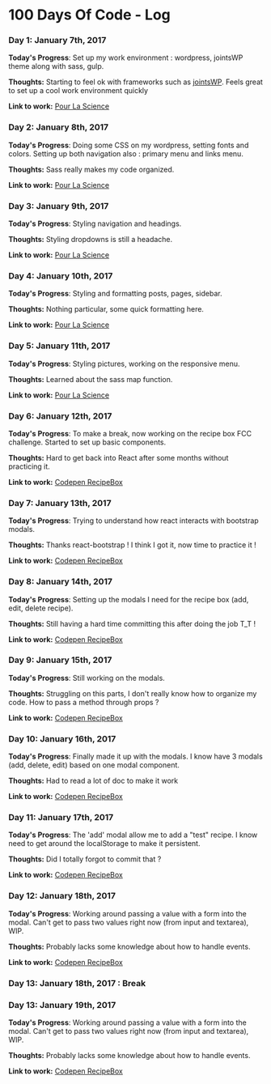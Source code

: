 # 100 Days Of Code - Log


### Day 1: January 7th, 2017

**Today's Progress**: Set up my work environment : wordpress, jointsWP theme along with sass, gulp.

**Thoughts:** Starting to feel ok with frameworks such as [jointsWP](http://jointswp.com/). Feels great to set up a cool work environment quickly

**Link to work:** [Pour La Science](https://github.com/BPagoaga/wp_pourlascience)


### Day 2: January 8th, 2017

**Today's Progress**: Doing some CSS on my wordpress, setting fonts and colors. Setting up both navigation also : primary menu and links menu.

**Thoughts:** Sass really makes my code organized.

**Link to work:** [Pour La Science](https://github.com/BPagoaga/wp_pourlascience)


### Day 3: January 9th, 2017

**Today's Progress**: Styling navigation and headings.

**Thoughts:** Styling dropdowns is still a headache.

**Link to work:** [Pour La Science](https://github.com/BPagoaga/wp_pourlascience)


### Day 4: January 10th, 2017

**Today's Progress**: Styling and formatting posts, pages, sidebar.

**Thoughts:** Nothing particular, some quick formatting here.

**Link to work:** [Pour La Science](https://github.com/BPagoaga/wp_pourlascience)


### Day 5: January 11th, 2017

**Today's Progress**: Styling pictures, working on the responsive menu.

**Thoughts:** Learned about the sass map function.

**Link to work:** [Pour La Science](https://github.com/BPagoaga/wp_pourlascience)


### Day 6: January 12th, 2017

**Today's Progress**: To make a break, now working on the recipe box FCC challenge. Started to set up basic components.

**Thoughts:** Hard to get back into React after some months without practicing it.

**Link to work:** [Codepen RecipeBox](http://codepen.io/BPagoaga/pen/rjegZM?editors=1000)


### Day 7: January 13th, 2017

**Today's Progress**: Trying to understand how react interacts with bootstrap modals.

**Thoughts:** Thanks react-bootstrap ! I think I got it, now time to practice it !

**Link to work:** [Codepen RecipeBox](http://codepen.io/BPagoaga/pen/rjegZM?editors=1000)


### Day 8: January 14th, 2017

**Today's Progress**: Setting up the modals I need for the recipe box (add, edit, delete recipe).

**Thoughts:** Still having a hard time committing this after doing the job T_T !

**Link to work:** [Codepen RecipeBox](http://codepen.io/BPagoaga/pen/rjegZM?editors=1000)


### Day 9: January 15th, 2017

**Today's Progress**: Still working on the modals.

**Thoughts:** Struggling on this parts, I don't really know how to organize my code. How to pass a method through props ?

**Link to work:** [Codepen RecipeBox](http://codepen.io/BPagoaga/pen/rjegZM?editors=1000)


### Day 10: January 16th, 2017

**Today's Progress**: Finally made it up with the modals. I know have 3 modals (add, delete, edit) based on one modal component.

**Thoughts:** Had to read a lot of doc to make it work

**Link to work:** [Codepen RecipeBox](http://codepen.io/BPagoaga/pen/rjegZM?editors=1000)


### Day 11: January 17th, 2017

**Today's Progress**: The 'add' modal allow me to add a "test" recipe. I know need to get around the localStorage to make it persistent.

**Thoughts:** Did I totally forgot to commit that ?

**Link to work:** [Codepen RecipeBox](http://codepen.io/BPagoaga/pen/rjegZM?editors=1000)


### Day 12: January 18th, 2017

**Today's Progress**: Working around passing a value with a form into the modal. Can't get to pass two values right now (from input and textarea), WIP.

**Thoughts:** Probably lacks some knowledge about how to handle events.

**Link to work:** [Codepen RecipeBox](http://codepen.io/BPagoaga/pen/rjegZM?editors=1000)


### Day 13: January 18th, 2017 : Break


### Day 13: January 19th, 2017

**Today's Progress**: Working around passing a value with a form into the modal. Can't get to pass two values right now (from input and textarea), WIP.

**Thoughts:** Probably lacks some knowledge about how to handle events.

**Link to work:** [Codepen RecipeBox](http://codepen.io/BPagoaga/pen/rjegZM?editors=1000)

